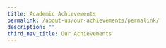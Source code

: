 ```yaml
---
title: Academic Achievements
permalink: /about-us/our-achievements/permalink/
description: ""
third_nav_title: Our Achievements
---
```

